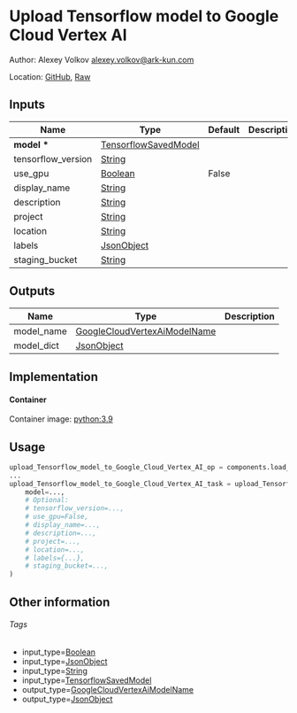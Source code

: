 <!-- BEGIN_GENERATED_CONTENT -->
# Upload Tensorflow model to Google Cloud Vertex AI

Author: Alexey Volkov <alexey.volkov@ark-kun.com>

Location: [GitHub](https://github.com/Ark-kun/pipeline_components/blob/master/components/google-cloud/Vertex_AI/Models/Upload_Tensorflow_model/component.yaml), [Raw](https://raw.githubusercontent.com/Ark-kun/pipeline_components/master/components/google-cloud/Vertex_AI/Models/Upload_Tensorflow_model/component.yaml)

## Inputs

|Name|Type|Default|Description|
|-|-|-|-|
|**model** **\***|[TensorflowSavedModel]|||
|tensorflow_version|[String]|||
|use_gpu|[Boolean]|False||
|display_name|[String]|||
|description|[String]|||
|project|[String]|||
|location|[String]|||
|labels|[JsonObject]|||
|staging_bucket|[String]|||

## Outputs

|Name|Type|Description|
|-|-|-|
|model_name|[GoogleCloudVertexAiModelName]||
|model_dict|[JsonObject]||

## Implementation

#### Container

Container image: [python:3.9](https://hub.docker.com/r/_/python)

## Usage

```python
upload_Tensorflow_model_to_Google_Cloud_Vertex_AI_op = components.load_component_from_url("https://raw.githubusercontent.com/Ark-kun/pipeline_components/master/components/google-cloud/Vertex_AI/Models/Upload_Tensorflow_model/component.yaml")
...
upload_Tensorflow_model_to_Google_Cloud_Vertex_AI_task = upload_Tensorflow_model_to_Google_Cloud_Vertex_AI_op(
    model=...,
    # Optional:
    # tensorflow_version=...,
    # use_gpu=False,
    # display_name=...,
    # description=...,
    # project=...,
    # location=...,
    # labels={...},
    # staging_bucket=...,
)
```

## Other information

###### Tags

* input_type=[Boolean]
* input_type=[JsonObject]
* input_type=[String]
* input_type=[TensorflowSavedModel]
* output_type=[GoogleCloudVertexAiModelName]
* output_type=[JsonObject]

[Boolean]: https://github.com/Ark-kun/pipeline_components/tree/master/types/Boolean
[GoogleCloudVertexAiModelName]: https://github.com/Ark-kun/pipeline_components/tree/master/types/GoogleCloudVertexAiModelName
[JsonObject]: https://github.com/Ark-kun/pipeline_components/tree/master/types/JsonObject
[String]: https://github.com/Ark-kun/pipeline_components/tree/master/types/String
[TensorflowSavedModel]: https://github.com/Ark-kun/pipeline_components/tree/master/types/TensorflowSavedModel
<!-- END_GENERATED_CONTENT -->
